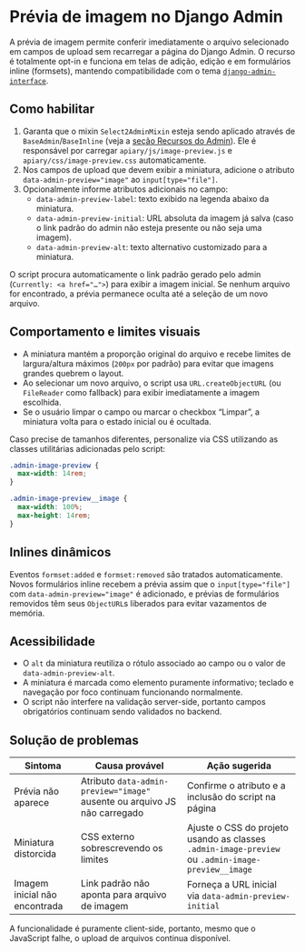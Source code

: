 # Prévia de imagem no Django Admin

A prévia de imagem permite conferir imediatamente o arquivo selecionado em campos de upload sem recarregar a página do Django Admin. O recurso é totalmente opt-in e funciona em telas de adição, edição e em formulários inline (formsets), mantendo compatibilidade com o tema [`django-admin-interface`](https://github.com/fabiocaccamo/django-admin-interface).

## Como habilitar

1. Garanta que o mixin `Select2AdminMixin` esteja sendo aplicado através de `BaseAdmin`/`BaseInline` (veja a [seção Recursos do Admin](../README.md)). Ele é responsável por carregar `apiary/js/image-preview.js` e `apiary/css/image-preview.css` automaticamente.
2. Nos campos de upload que devem exibir a miniatura, adicione o atributo `data-admin-preview="image"` ao `input[type="file"]`.
3. Opcionalmente informe atributos adicionais no campo:
   - `data-admin-preview-label`: texto exibido na legenda abaixo da miniatura.
   - `data-admin-preview-initial`: URL absoluta da imagem já salva (caso o link padrão do admin não esteja presente ou não seja uma imagem).
   - `data-admin-preview-alt`: texto alternativo customizado para a miniatura.

O script procura automaticamente o link padrão gerado pelo admin (`Currently: <a href="…">`) para exibir a imagem inicial. Se nenhum arquivo for encontrado, a prévia permanece oculta até a seleção de um novo arquivo.

## Comportamento e limites visuais

- A miniatura mantém a proporção original do arquivo e recebe limites de largura/altura máximos (`200px` por padrão) para evitar que imagens grandes quebrem o layout.
- Ao selecionar um novo arquivo, o script usa `URL.createObjectURL` (ou `FileReader` como fallback) para exibir imediatamente a imagem escolhida.
- Se o usuário limpar o campo ou marcar o checkbox “Limpar”, a miniatura volta para o estado inicial ou é ocultada.

Caso precise de tamanhos diferentes, personalize via CSS utilizando as classes utilitárias adicionadas pelo script:

```css
.admin-image-preview {
  max-width: 14rem;
}

.admin-image-preview__image {
  max-width: 100%;
  max-height: 14rem;
}
```

## Inlines dinâmicos

Eventos `formset:added` e `formset:removed` são tratados automaticamente. Novos formulários inline recebem a prévia assim que o `input[type="file"]` com `data-admin-preview="image"` é adicionado, e prévias de formulários removidos têm seus `ObjectURL`s liberados para evitar vazamentos de memória.

## Acessibilidade

- O `alt` da miniatura reutiliza o rótulo associado ao campo ou o valor de `data-admin-preview-alt`.
- A miniatura é marcada como elemento puramente informativo; teclado e navegação por foco continuam funcionando normalmente.
- O script não interfere na validação server-side, portanto campos obrigatórios continuam sendo validados no backend.

## Solução de problemas

| Sintoma | Causa provável | Ação sugerida |
| --- | --- | --- |
| Prévia não aparece | Atributo `data-admin-preview="image"` ausente ou arquivo JS não carregado | Confirme o atributo e a inclusão do script na página |
| Miniatura distorcida | CSS externo sobrescrevendo os limites | Ajuste o CSS do projeto usando as classes `.admin-image-preview` ou `.admin-image-preview__image` |
| Imagem inicial não encontrada | Link padrão não aponta para arquivo de imagem | Forneça a URL inicial via `data-admin-preview-initial` |

A funcionalidade é puramente client-side, portanto, mesmo que o JavaScript falhe, o upload de arquivos continua disponível.
